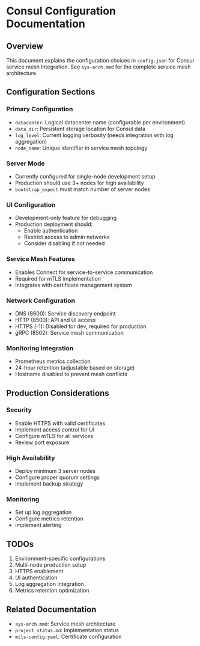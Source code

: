 # Consul Configuration Documentation

## Overview

This document explains the configuration choices in `config.json` for Consul service mesh integration. See `sys-arch.mmd` for the complete service mesh architecture.

## Configuration Sections

### Primary Configuration

- `datacenter`: Logical datacenter name (configurable per environment)
- `data_dir`: Persistent storage location for Consul data
- `log_level`: Current logging verbosity (needs integration with log aggregation)
- `node_name`: Unique identifier in service mesh topology

### Server Mode

- Currently configured for single-node development setup
- Production should use 3+ nodes for high availability
- `bootstrap_expect` must match number of server nodes

### UI Configuration

- Development-only feature for debugging
- Production deployment should:
  - Enable authentication
  - Restrict access to admin networks
  - Consider disabling if not needed

### Service Mesh Features

- Enables Connect for service-to-service communication
- Required for mTLS implementation
- Integrates with certificate management system

### Network Configuration

- DNS (8600): Service discovery endpoint
- HTTP (8500): API and UI access
- HTTPS (-1): Disabled for dev, required for production
- gRPC (8502): Service mesh communication

### Monitoring Integration

- Prometheus metrics collection
- 24-hour retention (adjustable based on storage)
- Hostname disabled to prevent mesh conflicts

## Production Considerations

### Security

- Enable HTTPS with valid certificates
- Implement access control for UI
- Configure mTLS for all services
- Review port exposure

### High Availability

- Deploy minimum 3 server nodes
- Configure proper quorum settings
- Implement backup strategy

### Monitoring

- Set up log aggregation
- Configure metrics retention
- Implement alerting

## TODOs

1. Environment-specific configurations
2. Multi-node production setup
3. HTTPS enablement
4. UI authentication
5. Log aggregation integration
6. Metrics retention optimization

## Related Documentation

- `sys-arch.mmd`: Service mesh architecture
- `project_status.md`: Implementation status
- `mtls-config.yaml`: Certificate configuration
